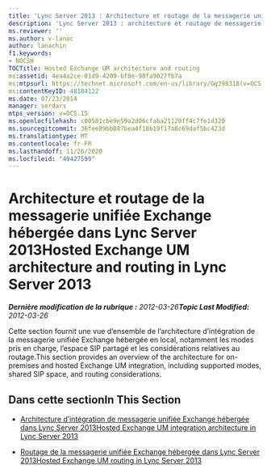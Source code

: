 ```yaml
---
title: 'Lync Server 2013 : Architecture et routage de la messagerie unifiée Exchange hébergée'
description: 'Lync Server 2013 : architecture et routage de messagerie unifiée Exchange hébergés.'
ms.reviewer: ''
ms.author: v-lanac
author: lanachin
f1.keywords:
- NOCSH
TOCTitle: Hosted Exchange UM architecture and routing
ms:assetid: 4ea4a2ce-01d9-4209-bf8e-98fa9027fb7a
ms:mtpsurl: https://technet.microsoft.com/en-us/library/Gg398318(v=OCS.15)
ms:contentKeyID: 48184122
ms.date: 07/23/2014
manager: serdars
mtps_version: v=OCS.15
ms.openlocfilehash: c00581cbe9e59a2d06cfaba21120ff4c7fe1d320
ms.sourcegitcommit: 36fee89bb887bea4f18b19f17a8c69daf5bc423d
ms.translationtype: MT
ms.contentlocale: fr-FR
ms.lasthandoff: 11/26/2020
ms.locfileid: "49427599"
---
```

# <a name="hosted-exchange-um-architecture-and-routing-in-lync-server-2013"></a><span data-ttu-id="81825-103">Architecture et routage de la messagerie unifiée Exchange hébergée dans Lync Server 2013</span><span class="sxs-lookup"><span data-stu-id="81825-103">Hosted Exchange UM architecture and routing in Lync Server 2013</span></span>

<div data-xmlns="http://www.w3.org/1999/xhtml">

<div class="topic" data-xmlns="http://www.w3.org/1999/xhtml" data-msxsl="urn:schemas-microsoft-com:xslt" data-cs="https://msdn.microsoft.com/">

<div data-asp="https://msdn2.microsoft.com/asp">



</div>

<div id="mainSection">

<div id="mainBody"><span data-ttu-id="81825-104">

<span> </span></span><span class="sxs-lookup"><span data-stu-id="81825-104">

<span> </span></span></span>

<span data-ttu-id="81825-105">_**Dernière modification de la rubrique :** 2012-03-26_</span><span class="sxs-lookup"><span data-stu-id="81825-105">_**Topic Last Modified:** 2012-03-26_</span></span>

<span data-ttu-id="81825-106">Cette section fournit une vue d’ensemble de l’architecture d’intégration de la messagerie unifiée Exchange hébergée en local, notamment les modes pris en charge, l’espace SIP partagé et les considérations relatives au routage.</span><span class="sxs-lookup"><span data-stu-id="81825-106">This section provides an overview of the architecture for on-premises and hosted Exchange UM integration, including supported modes, shared SIP space, and routing considerations.</span></span>

<div>

## <a name="in-this-section"></a><span data-ttu-id="81825-107">Dans cette section</span><span class="sxs-lookup"><span data-stu-id="81825-107">In This Section</span></span>

  - [<span data-ttu-id="81825-108">Architecture d’intégration de messagerie unifiée Exchange hébergée dans Lync Server 2013</span><span class="sxs-lookup"><span data-stu-id="81825-108">Hosted Exchange UM integration architecture in Lync Server 2013</span></span>](lync-server-2013-hosted-exchange-um-integration-architecture.md)

  - [<span data-ttu-id="81825-109">Routage de la messagerie unifiée Exchange hébergée dans Lync Server 2013</span><span class="sxs-lookup"><span data-stu-id="81825-109">Hosted Exchange UM routing in Lync Server 2013</span></span>](lync-server-2013-hosted-exchange-um-routing.md)

<span data-ttu-id="81825-110"></div>

</div>

<span> </span>

</div>

</div>

</span><span class="sxs-lookup"><span data-stu-id="81825-110"></div>

</div>

<span> </span>

</div>

</div>

</span></span></div>

